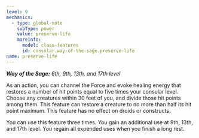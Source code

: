 ```yaml
---
level: 9
mechanics:
  - type: global-note
    subType: power
    value: preserve-life
    moreInfo:
      model: class-features
      id: consular.way-of-the-sage.preserve-life
name: preserve-life
---
```

_**Way of the Sage:** 6th, 9th, 13th, and 17th level_
As an action, you can channel the Force and evoke healing energy that restores a number of hit points equal to five times your consular level. Choose any creatures within 30 feet of you, and divide those hit points among them. This feature can restore a creature to no more than half its hit point maximum. This feature has no effect on droids or constructs.
You can use this feature three times. You gain an additional use at 9th, 13th, and 17th level. You regain all expended uses when you finish a long rest.